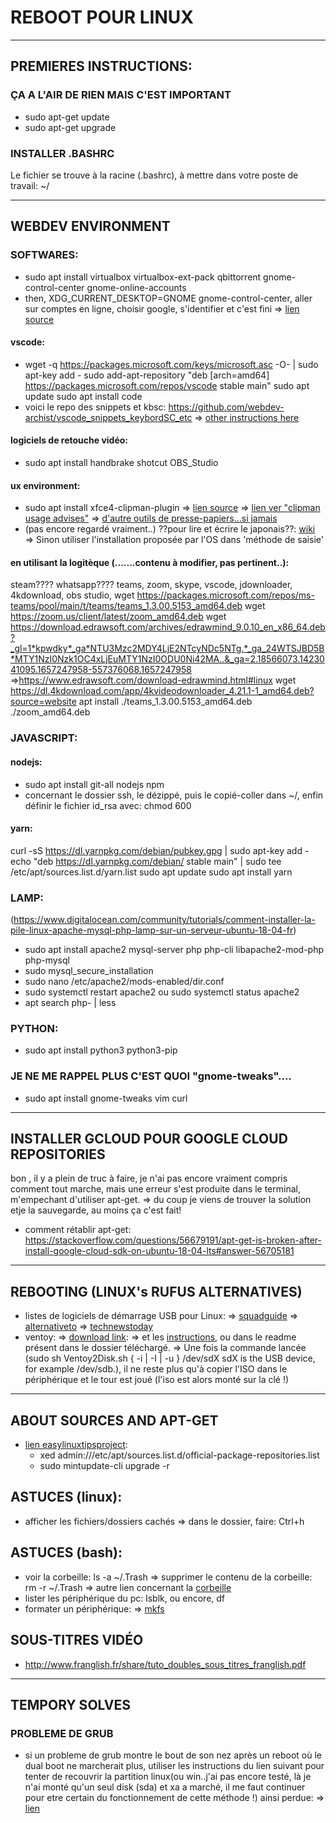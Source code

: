 # REBOOT POUR LINUX

---

## PREMIERES INSTRUCTIONS: 
### ÇA A L'AIR DE RIEN MAIS C'EST IMPORTANT
- sudo apt-get update
- sudo apt-get upgrade
### INSTALLER .BASHRC
Le fichier se trouve à la racine (.bashrc), à mettre dans votre poste de travail: ~/

---

## WEBDEV ENVIRONMENT

### SOFTWARES: 
- sudo apt install virtualbox virtualbox-ext-pack qbittorrent gnome-control-center gnome-online-accounts
- then, XDG_CURRENT_DESKTOP=GNOME gnome-control-center, aller sur comptes en ligne, choisir google, s'identifier et c'est fini
=> [lien source](https://www.linuxuprising.com/2018/07/mounting-google-drive-on-xfce-or-mate.html)
#### vscode: 
- wget -q https://packages.microsoft.com/keys/microsoft.asc -O- | sudo apt-key add -
sudo add-apt-repository "deb [arch=amd64] https://packages.microsoft.com/repos/vscode stable main"
sudo apt update
sudo apt install code
- voici le repo des snippets et kbsc: https://github.com/webdev-archist/vscode_snippets_keybordSC_etc
=> [other instructions here](https://www.how2shout.com/linux/3-ways-install-visual-studio-code-in-ubuntu-using-terminal/)
#### logiciels de retouche vidéo: 
- sudo apt install handbrake shotcut OBS_Studio
#### ux environment: 
- sudo apt install xfce4-clipman-plugin 
=> [lien source](https://doc.ubuntu-fr.org/presse-papier)
=> [lien ver "clipman usage advises"](https://www.grimoire-command.es/2019/xfce4-clipman_usage.html)
=> [d'autre outils de presse-papiers...si jamais](https://www.google.com/search?q=xfce+clipman+comment+afficher+l%27historique&sxsrf=ALeKk02og3F03ALVxYdbMCQ3ukc8qSVKig%3A1621843303157&ei=Z12rYK6ACfTggweBiYLABA&oq=xfce+clipman+comment+afficher+l%27historique&gs_lcp=Cgdnd3Mtd2l6EAM6BwgAEEcQsANQ2fUXWNmaGGCunRhoBHACeACAAXmIAYkHkgEEMTAuMZgBAKABAaoBB2d3cy13aXrIAQjAAQE&sclient=gws-wiz&ved=0ahUKEwjuz9yP7eHwAhV08OAKHYGEAEgQ4dUDCA4&uact=5)
- (pas encore regardé vraiment..) ??pour lire et écrire le japonais??: [wiki](https://fr.wikibooks.org/wiki/Lire_et_%C3%A9crire_le_japonais_sous_Debian)
=> Sinon utiliser l'installation proposée par l'OS dans 'méthode de saisie'
#### en utilisant la logitèque (.......contenu à modifier, pas pertinent..): 
steam????
whatsapp????
teams, zoom, skype, vscode, jdownloader, 4kdownload, obs studio, 
wget https://packages.microsoft.com/repos/ms-teams/pool/main/t/teams/teams_1.3.00.5153_amd64.deb
wget https://zoom.us/client/latest/zoom_amd64.deb
wget https://download.edrawsoft.com/archives/edrawmind_9.0.10_en_x86_64.deb?_gl=1*kpwdky*_ga*NTU3Mzc2MDY4LjE2NTcyNDc5NTg.*_ga_24WTSJBD5B*MTY1NzI0Nzk1OC4xLjEuMTY1NzI0ODU0Ni42MA..&_ga=2.18566073.1423041095.1657247958-557376068.1657247958
=>https://www.edrawsoft.com/download-edrawmind.html#linux
wget https://dl.4kdownload.com/app/4kvideodownloader_4.21.1-1_amd64.deb?source=website
apt install ./teams_1.3.00.5153_amd64.deb ./zoom_amd64.deb 
### JAVASCRIPT: 
#### nodejs: 
- sudo apt install git-all nodejs npm 
- concernant le dossier ssh, le dézippé, puis le copié-coller dans ~/, enfin définir le fichier id_rsa avec: chmod 600
#### yarn: 
curl -sS https://dl.yarnpkg.com/debian/pubkey.gpg | sudo apt-key add -
echo "deb https://dl.yarnpkg.com/debian/ stable main" | sudo tee /etc/apt/sources.list.d/yarn.list
sudo apt update
sudo apt install yarn
### LAMP: 
(https://www.digitalocean.com/community/tutorials/comment-installer-la-pile-linux-apache-mysql-php-lamp-sur-un-serveur-ubuntu-18-04-fr)
- sudo apt install apache2 mysql-server php php-cli libapache2-mod-php php-mysql
- sudo mysql_secure_installation
- sudo nano /etc/apache2/mods-enabled/dir.conf
- sudo systemctl restart apache2
ou sudo systemctl status apache2
- apt search php- | less
### PYTHON: 
- sudo apt install python3 python3-pip
### JE NE ME RAPPEL PLUS C'EST QUOI "gnome-tweaks"....
- sudo apt install gnome-tweaks vim curl

---

## INSTALLER GCLOUD POUR GOOGLE CLOUD REPOSITORIES

bon , il y a plein de truc à faire, je n'ai pas encore vraiment compris comment tout marche, mais une erreur s'est produite dans le terminal, m'empechant d'utiliser apt-get.
=> du coup je viens de trouver la solution etje la sauvegarde, au moins ça c'est fait!
- comment rétablir apt-get: https://stackoverflow.com/questions/56679191/apt-get-is-broken-after-install-google-cloud-sdk-on-ubuntu-18-04-lts#answer-56705181

---

## REBOOTING (LINUX's RUFUS ALTERNATIVES)
- listes de logiciels de démarrage USB pour Linux:
=> [squadguide](https://squadguide.net/fr/rufus-alternatives-8-meilleurs-logiciels-de-demarrage-usb-pour-linux)
=> [alternativeto](https://alternativeto.net/software/rufus/?platform=linux)
=> [technewstoday](https://www.technewstoday.com/rufus-alternatives-linux-mac/)
- ventoy: 
=> [download link](https://alternativeto.net/software/rufus/?platform=linux): 
=> et les [instructions](https://squadguide.net/fr/rufus-alternatives-8-meilleurs-logiciels-de-demarrage-usb-pour-linux#8_Ventoy), ou dans le readme présent dans le dossier téléchargé.
=> Une fois la commande lancée (sudo sh Ventoy2Disk.sh { -i | -I | -u } /dev/sdX   sdX is the USB device, for example /dev/sdb.), il ne reste plus qu'à copier l'ISO dans le périphérique et le tour est joué (l'iso est alors monté sur la clé !)

---

## ABOUT SOURCES AND APT-GET
- [lien easylinuxtipsproject](]https://easylinuxtipsproject.blogspot.com/p/sources.html): 
    - xed admin:///etc/apt/sources.list.d/official-package-repositories.list
    - sudo mintupdate-cli upgrade -r


## ASTUCES (linux):
- afficher les fichiers/dossiers cachés => dans le dossier, faire: Ctrl+h
## ASTUCES (bash):
- voir la corbeille: ls -a ~/.Trash
=> supprimer le contenu de la corbeille: rm -r ~/.Trash
=> autre lien concernant la [corbeille](https://forum.ubuntu-fr.org/viewtopic.php?id=12650)
- lister les périphérique du pc: lsblk, ou encore, df
- formater un périphérique:
=> [mkfs](https://www.malekal.com/mkfs-formater-et-creer-un-systeme-de-fichiers-ext4-ntfs-fat-sur-linux/)

## SOUS-TITRES VIDÉO
- http://www.franglish.fr/share/tuto_doubles_sous_titres_franglish.pdf

---

## TEMPORY SOLVES
### PROBLEME DE GRUB

- si un probleme de grub montre le bout de son nez après un reboot où le dual boot ne marcherait plus, utiliser les instructions du lien suivant pour tenter de recouvrir la partition linux(ou win..j'ai pas encore testé, là je n'ai monté qu'un seul disk (sda) et xa a marché, il me faut continuer pour etre certain du fonctionnement de cette méthode !) ainsi perdue: 
=> [lien](https://www.howtogeek.com/114884/how-to-repair-grub2-when-ubuntu-wont-boot/)








